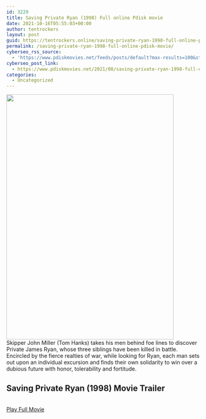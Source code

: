 ```yaml
---
id: 3229
title: Saving Private Ryan (1998) Full online Pdisk movie
date: 2021-10-16T05:55:03+00:00
author: tentrockers
layout: post
guid: https://tentrockers.online/saving-private-ryan-1998-full-online-pdisk-movie/
permalink: /saving-private-ryan-1998-full-online-pdisk-movie/
cyberseo_rss_source:
  - 'https://www.pdiskmovies.net/feeds/posts/default?max-results=100&start-index=1001'
cyberseo_post_link:
  - https://www.pdiskmovies.net/2021/08/saving-private-ryan-1998-full-online.html
categories:
  - Uncategorized
---
```

<div class="separator">
  <a href="https://1.bp.blogspot.com/-v8puDDZ0hw0/YRaTvQSEYPI/AAAAAAAAAKk/Tb4ASmTfMFMuaqmLmIcBvlSRTeWCTwZKACLcBGAsYHQ/s1177/Saving%2BPrivate%2BRyan%2B%25281998%2529%2BFull%2Bonline%2BPdisk%2Bmovie.jpg" imageanchor="1"><img loading="lazy" border="0" data-original-height="1177" data-original-width="800" height="640" src="https://1.bp.blogspot.com/-v8puDDZ0hw0/YRaTvQSEYPI/AAAAAAAAAKk/Tb4ASmTfMFMuaqmLmIcBvlSRTeWCTwZKACLcBGAsYHQ/w436-h640/Saving%2BPrivate%2BRyan%2B%25281998%2529%2BFull%2Bonline%2BPdisk%2Bmovie.jpg" width="436" /></a>
</div>



<div>
  <span>Skipper John Miller (Tom Hanks) takes his men behind foe lines to discover Private James Ryan, whose three siblings have been killed in battle. Encircled by the fierce realties of war, while looking for Ryan, each man sets out upon an individual excursion and finds their own solidarity to win over a dubious future with honor, tolerability and fortitude.</span>
</div>

<div>
  <h2>
    <span>Saving Private Ryan (1998) Movie Trailer</span>
  </h2>
</div>

  
<a href="https://kofilink.com/1/bnYyaWk1MDA1dDlr?dn=1" onclick="window.open('https://kofilink.com/1/bnYyaWk1MDA1dDlr?dn=1','popup','width=600,height=600'); return false;" target="popup" rel="noopener"><br /> Play Full Movie<br /> </a>
